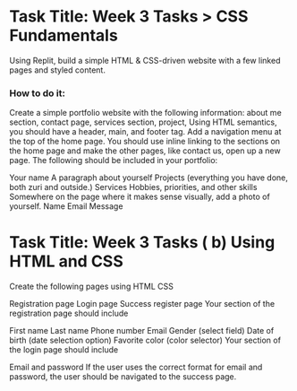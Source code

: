 # Task Title: Week 3 Tasks > CSS Fundamentals

Using Replit, build a simple HTML & CSS-driven website with a few linked pages and styled content.

### How to do it:

Create a simple portfolio website with the following information: about me section, contact page, services section, project, Using HTML semantics, you should have a header, main, and footer tag. Add a navigation menu at the top of the home page. You should use inline linking to the sections on the home page and make the other pages, like contact us, open up a new page.
The following should be included in your portfolio:

Your name
A paragraph about yourself
Projects (everything you have done, both zuri and outside.)
Services
Hobbies, priorities, and other skills
Somewhere on the page where it makes sense visually, add a photo of yourself.
Name
Email
Message

# Task Title: Week 3 Tasks ( b) Using HTML and CSS

Create the following pages using HTML CSS

Registration page
Login page
Success register page
Your section of the registration page should include

First name
Last name
Phone number
Email
Gender (select field)
Date of birth (date selection option)
Favorite color (color selector)
Your section of the login page should include

Email and
password
If the user uses the correct format for email and password, the user should be navigated to the success page.
